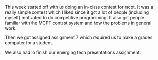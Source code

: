 This week started off with us doing an in-class contest for mcpt. It was a really simple contest which I liked since it got a lot of people (including myself) motivated to do competitive programming. It also got people familiar with the MCPT contest system and how the problems in general work. 

Then we got assigned assignment 7 which required us to make a grades computer for a student. 

We also had to finish our emerging tech presentations assignment.